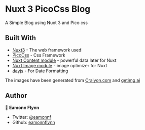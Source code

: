 # Nuxt 3 PicoCss Blog
A Simple Blog using Nuxt 3 and Pico css


## Built With

* [Nuxt3](https://nuxt.com) - The web framework used
* [PicoCss](https://picocss.com) - Css Framework
* [Nuxt Content module](https://content.nuxtjs.org/) - powerful data later for Nuxt
* [Nuxt Image module](https://image.nuxtjs.org/) - image optimizer for Nuxt
* [dayjs](https://day.js.org) - For Date Formatting


The images have been generated from [Craiyon.com](https://www.craiyon.com/) and [getimg.ai](https://getimg.ai/)

## Author

👤 **Eamonn Flynn**

- Twitter: [@eamonnf](https://twitter.com/eamonnf)
- Github: [eamonnflynn](https://github.com//eamonnflynn)